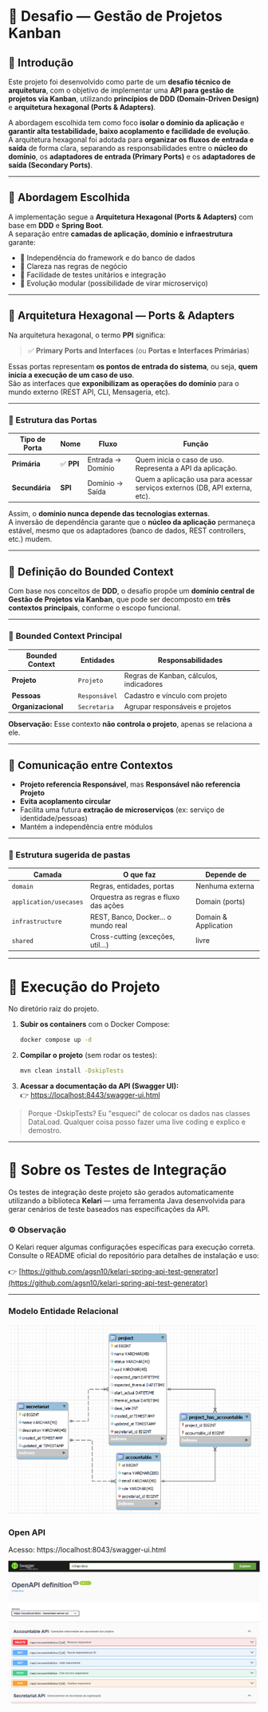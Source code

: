 # 🧩 Desafio — Gestão de Projetos Kanban

## 📖 Introdução

Este projeto foi desenvolvido como parte de um **desafio técnico de arquitetura**, com o objetivo de implementar uma **API para gestão de projetos via Kanban**, utilizando **princípios de DDD (Domain-Driven Design)** e **arquitetura hexagonal (Ports & Adapters)**.

A abordagem escolhida tem como foco **isolar o domínio da aplicação** e **garantir alta testabilidade, baixo acoplamento e facilidade de evolução**.  
A arquitetura hexagonal foi adotada para **organizar os fluxos de entrada e saída** de forma clara, separando as responsabilidades entre o **núcleo do domínio**, os **adaptadores de entrada (Primary Ports)** e os **adaptadores de saída (Secondary Ports)**.

---

## 🧩 Abordagem Escolhida

A implementação segue a **Arquitetura Hexagonal (Ports & Adapters)** com base em **DDD** e **Spring Boot**.  
A separação entre **camadas de aplicação, domínio e infraestrutura** garante:

- 🔄 Independência do framework e do banco de dados
- 🧠 Clareza nas regras de negócio
- 🧪 Facilidade de testes unitários e integração
- 🚀 Evolução modular (possibilidade de virar microserviço)

---

## 🧭 Arquitetura Hexagonal — Ports & Adapters

Na arquitetura hexagonal, o termo **PPI** significa:

> ✅ **Primary Ports and Interfaces** (ou **Portas e Interfaces Primárias**)

Essas portas representam **os pontos de entrada do sistema**, ou seja, **quem inicia a execução de um caso de uso**.  
São as interfaces que **exponibilizam as operações do domínio** para o mundo externo (REST API, CLI, Mensageria, etc).

---

### 🔹 Estrutura das Portas

| Tipo de Porta | Nome | Fluxo | Função |
|----------------|------|--------|---------|
| **Primária** | ✅ **PPI** | Entrada → Domínio | Quem inicia o caso de uso. Representa a API da aplicação. |
| **Secundária** | **SPI** | Domínio → Saída | Quem a aplicação usa para acessar serviços externos (DB, API externa, etc). |

Assim, o **domínio nunca depende das tecnologias externas**.  
A inversão de dependência garante que o **núcleo da aplicação** permaneça estável, mesmo que os adaptadores (banco de dados, REST controllers, etc.) mudem.

---

## 🧠 Definição do Bounded Context

Com base nos conceitos de **DDD**, o desafio propõe um **domínio central de Gestão de Projetos via Kanban**, que pode ser decomposto em **três contextos principais**, conforme o escopo funcional.

---

### 📌 **Bounded Context Principal**

| Bounded Context | Entidades | Responsabilidades |
|-----------------|------------|-------------------|
| **Projeto** | `Projeto` | Regras de Kanban, cálculos, indicadores |
| **Pessoas** | `Responsável` | Cadastro e vínculo com projeto |
| **Organizacional** | `Secretaria` | Agrupar responsáveis e projetos |

**Observação:** Esse contexto **não controla o projeto**, apenas se relaciona a ele.

---

## 🔗 Comunicação entre Contextos

- **Projeto referencia Responsável**, mas **Responsável não referencia Projeto**
- **Evita acoplamento circular**
- Facilita uma futura **extração de microserviços** (ex: serviço de identidade/pessoas)
- Mantém a independência entre módulos

---

### 📂 Estrutura sugerida de pastas

| Camada                 | O que faz                             | Depende de           |
| ---------------------- | ------------------------------------- | -------------------- |
| `domain`               | Regras, entidades, portas             | Nenhuma externa      |
| `application/usecases` | Orquestra as regras e fluxo das ações | Domain (ports)       |
| `infrastructure`       | REST, Banco, Docker… o mundo real     | Domain & Application |
| `shared`               | Cross-cutting (exceções, util…)       | livre                |

---

# 🚀 Execução do Projeto

No diretório raiz do projeto.

1.  **Subir os containers** com o Docker Compose:

    ``` bash
    docker compose up -d
    ```

2.  **Compilar o projeto** (sem rodar os testes):

    ``` bash
    mvn clean install -DskipTests
    ```

3.  **Acessar a documentação da API (Swagger UI):**\
    👉 <https://localhost:8443/swagger-ui.html>

> Porque -DskipTests? Eu "esqueci" de colocar os dados nas classes DataLoad. Qualquer coisa posso fazer uma live coding e explico e demostro.  

---

# 🧪 Sobre os Testes de Integração

Os testes de integração deste projeto são gerados automaticamente utilizando a biblioteca **Kelari** — uma ferramenta Java desenvolvida para gerar cenários de teste baseados nas especificações da API.

### ⚙️ Observação

O Kelari requer algumas configurações específicas para execução correta. Consulte o README oficial do repositório para detalhes de instalação e uso:

👉 [https://github.com/agsn10/kelari-spring-api-test-generator](https://github.com/agsn10/kelari-spring-api-test-generator)

---

### Modelo Entidade Relacional

![Modelo Entidade Relacional](/img/diagrama_er.png)

### Open API

Acesso: https://localhost:8043/swagger-ui.html

![Swagger](/img/openapi.png)